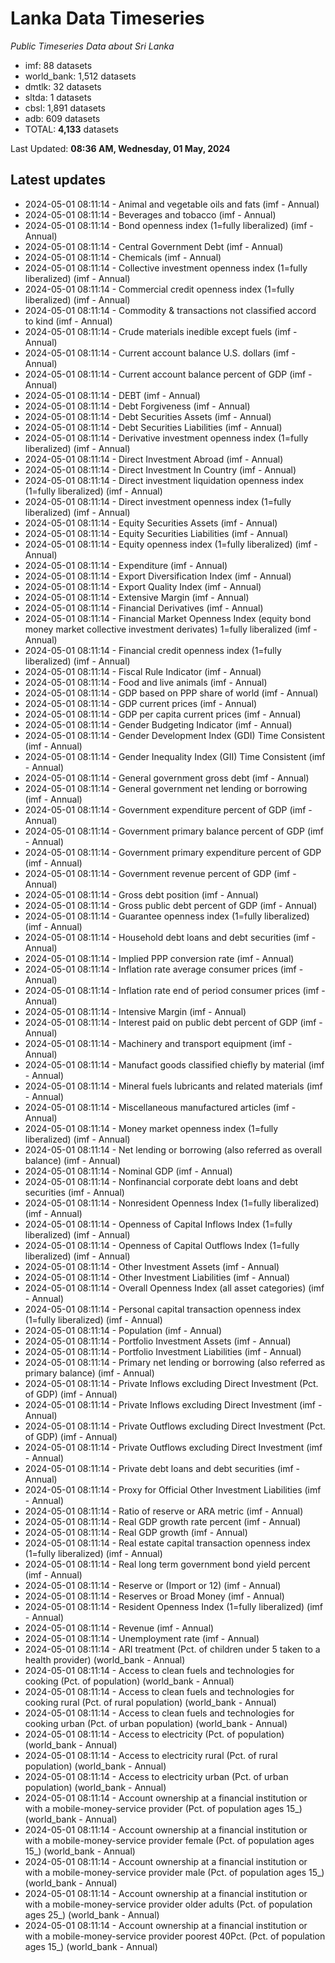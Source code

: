 # Lanka Data Timeseries
*Public Timeseries Data about Sri Lanka*

* imf: 88 datasets
* world_bank: 1,512 datasets
* dmtlk: 32 datasets
* sltda: 1 datasets
* cbsl: 1,891 datasets
* adb: 609 datasets
* TOTAL: **4,133** datasets

Last Updated: **08:36 AM, Wednesday, 01 May, 2024**

## Latest updates

* 2024-05-01 08:11:14 - Animal and vegetable oils and fats (imf - Annual)
* 2024-05-01 08:11:14 - Beverages and tobacco (imf - Annual)
* 2024-05-01 08:11:14 - Bond openness index (1=fully liberalized) (imf - Annual)
* 2024-05-01 08:11:14 - Central Government Debt (imf - Annual)
* 2024-05-01 08:11:14 - Chemicals (imf - Annual)
* 2024-05-01 08:11:14 - Collective investment openness index (1=fully liberalized) (imf - Annual)
* 2024-05-01 08:11:14 - Commercial credit openness index (1=fully liberalized) (imf - Annual)
* 2024-05-01 08:11:14 - Commodity & transactions not classified accord to kind (imf - Annual)
* 2024-05-01 08:11:14 - Crude materials inedible except fuels (imf - Annual)
* 2024-05-01 08:11:14 - Current account balance U.S. dollars (imf - Annual)
* 2024-05-01 08:11:14 - Current account balance percent of GDP (imf - Annual)
* 2024-05-01 08:11:14 - DEBT (imf - Annual)
* 2024-05-01 08:11:14 - Debt Forgiveness (imf - Annual)
* 2024-05-01 08:11:14 - Debt Securities Assets (imf - Annual)
* 2024-05-01 08:11:14 - Debt Securities Liabilities (imf - Annual)
* 2024-05-01 08:11:14 - Derivative investment openness index (1=fully liberalized) (imf - Annual)
* 2024-05-01 08:11:14 - Direct Investment Abroad (imf - Annual)
* 2024-05-01 08:11:14 - Direct Investment In Country (imf - Annual)
* 2024-05-01 08:11:14 - Direct investment liquidation openness index (1=fully liberalized) (imf - Annual)
* 2024-05-01 08:11:14 - Direct investment openness index (1=fully liberalized) (imf - Annual)
* 2024-05-01 08:11:14 - Equity Securities Assets (imf - Annual)
* 2024-05-01 08:11:14 - Equity Securities Liabilities (imf - Annual)
* 2024-05-01 08:11:14 - Equity openness index (1=fully liberalized) (imf - Annual)
* 2024-05-01 08:11:14 - Expenditure (imf - Annual)
* 2024-05-01 08:11:14 - Export Diversification Index (imf - Annual)
* 2024-05-01 08:11:14 - Export Quality Index (imf - Annual)
* 2024-05-01 08:11:14 - Extensive Margin (imf - Annual)
* 2024-05-01 08:11:14 - Financial Derivatives (imf - Annual)
* 2024-05-01 08:11:14 - Financial Market Openness Index (equity bond money market collective investment derivates) 1=fully liberalized (imf - Annual)
* 2024-05-01 08:11:14 - Financial credit openness index (1=fully liberalized) (imf - Annual)
* 2024-05-01 08:11:14 - Fiscal Rule Indicator (imf - Annual)
* 2024-05-01 08:11:14 - Food and live animals (imf - Annual)
* 2024-05-01 08:11:14 - GDP based on PPP share of world (imf - Annual)
* 2024-05-01 08:11:14 - GDP current prices (imf - Annual)
* 2024-05-01 08:11:14 - GDP per capita current prices (imf - Annual)
* 2024-05-01 08:11:14 - Gender Budgeting Indicator (imf - Annual)
* 2024-05-01 08:11:14 - Gender Development Index (GDI) Time Consistent (imf - Annual)
* 2024-05-01 08:11:14 - Gender Inequality Index (GII) Time Consistent (imf - Annual)
* 2024-05-01 08:11:14 - General government gross debt (imf - Annual)
* 2024-05-01 08:11:14 - General government net lending or borrowing (imf - Annual)
* 2024-05-01 08:11:14 - Government expenditure percent of GDP (imf - Annual)
* 2024-05-01 08:11:14 - Government primary balance percent of GDP (imf - Annual)
* 2024-05-01 08:11:14 - Government primary expenditure percent of GDP (imf - Annual)
* 2024-05-01 08:11:14 - Government revenue percent of GDP (imf - Annual)
* 2024-05-01 08:11:14 - Gross debt position (imf - Annual)
* 2024-05-01 08:11:14 - Gross public debt percent of GDP (imf - Annual)
* 2024-05-01 08:11:14 - Guarantee openness index (1=fully liberalized) (imf - Annual)
* 2024-05-01 08:11:14 - Household debt loans and debt securities (imf - Annual)
* 2024-05-01 08:11:14 - Implied PPP conversion rate (imf - Annual)
* 2024-05-01 08:11:14 - Inflation rate average consumer prices (imf - Annual)
* 2024-05-01 08:11:14 - Inflation rate end of period consumer prices (imf - Annual)
* 2024-05-01 08:11:14 - Intensive Margin (imf - Annual)
* 2024-05-01 08:11:14 - Interest paid on public debt percent of GDP (imf - Annual)
* 2024-05-01 08:11:14 - Machinery and transport equipment (imf - Annual)
* 2024-05-01 08:11:14 - Manufact goods classified chiefly by material (imf - Annual)
* 2024-05-01 08:11:14 - Mineral fuels lubricants and related materials (imf - Annual)
* 2024-05-01 08:11:14 - Miscellaneous manufactured articles (imf - Annual)
* 2024-05-01 08:11:14 - Money market openness index (1=fully liberalized) (imf - Annual)
* 2024-05-01 08:11:14 - Net lending or borrowing (also referred as overall balance) (imf - Annual)
* 2024-05-01 08:11:14 - Nominal GDP (imf - Annual)
* 2024-05-01 08:11:14 - Nonfinancial corporate debt loans and debt securities (imf - Annual)
* 2024-05-01 08:11:14 - Nonresident Openness Index (1=fully liberalized) (imf - Annual)
* 2024-05-01 08:11:14 - Openness of Capital Inflows Index (1=fully liberalized) (imf - Annual)
* 2024-05-01 08:11:14 - Openness of Capital Outflows Index (1=fully liberalized) (imf - Annual)
* 2024-05-01 08:11:14 - Other Investment Assets (imf - Annual)
* 2024-05-01 08:11:14 - Other Investment Liabilities (imf - Annual)
* 2024-05-01 08:11:14 - Overall Openness Index (all asset categories) (imf - Annual)
* 2024-05-01 08:11:14 - Personal capital transaction openness index (1=fully liberalized) (imf - Annual)
* 2024-05-01 08:11:14 - Population (imf - Annual)
* 2024-05-01 08:11:14 - Portfolio Investment Assets (imf - Annual)
* 2024-05-01 08:11:14 - Portfolio Investment Liabilities (imf - Annual)
* 2024-05-01 08:11:14 - Primary net lending or borrowing (also referred as primary balance) (imf - Annual)
* 2024-05-01 08:11:14 - Private Inflows excluding Direct Investment (Pct. of GDP) (imf - Annual)
* 2024-05-01 08:11:14 - Private Inflows excluding Direct Investment (imf - Annual)
* 2024-05-01 08:11:14 - Private Outflows excluding Direct Investment (Pct. of GDP) (imf - Annual)
* 2024-05-01 08:11:14 - Private Outflows excluding Direct Investment (imf - Annual)
* 2024-05-01 08:11:14 - Private debt loans and debt securities (imf - Annual)
* 2024-05-01 08:11:14 - Proxy for Official Other Investment Liabilities (imf - Annual)
* 2024-05-01 08:11:14 - Ratio of reserve or ARA metric (imf - Annual)
* 2024-05-01 08:11:14 - Real GDP growth rate percent (imf - Annual)
* 2024-05-01 08:11:14 - Real GDP growth (imf - Annual)
* 2024-05-01 08:11:14 - Real estate capital transaction openness index (1=fully liberalized) (imf - Annual)
* 2024-05-01 08:11:14 - Real long term government bond yield percent (imf - Annual)
* 2024-05-01 08:11:14 - Reserve or (Import or 12) (imf - Annual)
* 2024-05-01 08:11:14 - Reserves or Broad Money (imf - Annual)
* 2024-05-01 08:11:14 - Resident Openness Index (1=fully liberalized) (imf - Annual)
* 2024-05-01 08:11:14 - Revenue (imf - Annual)
* 2024-05-01 08:11:14 - Unemployment rate (imf - Annual)
* 2024-05-01 08:11:14 - ARI treatment (Pct. of children under 5 taken to a health provider) (world_bank - Annual)
* 2024-05-01 08:11:14 - Access to clean fuels and technologies for cooking (Pct. of population) (world_bank - Annual)
* 2024-05-01 08:11:14 - Access to clean fuels and technologies for cooking rural (Pct. of rural population) (world_bank - Annual)
* 2024-05-01 08:11:14 - Access to clean fuels and technologies for cooking urban (Pct. of urban population) (world_bank - Annual)
* 2024-05-01 08:11:14 - Access to electricity (Pct. of population) (world_bank - Annual)
* 2024-05-01 08:11:14 - Access to electricity rural (Pct. of rural population) (world_bank - Annual)
* 2024-05-01 08:11:14 - Access to electricity urban (Pct. of urban population) (world_bank - Annual)
* 2024-05-01 08:11:14 - Account ownership at a financial institution or with a mobile-money-service provider (Pct. of population ages 15_) (world_bank - Annual)
* 2024-05-01 08:11:14 - Account ownership at a financial institution or with a mobile-money-service provider female (Pct. of population ages 15_) (world_bank - Annual)
* 2024-05-01 08:11:14 - Account ownership at a financial institution or with a mobile-money-service provider male (Pct. of population ages 15_) (world_bank - Annual)
* 2024-05-01 08:11:14 - Account ownership at a financial institution or with a mobile-money-service provider older adults (Pct. of population ages 25_) (world_bank - Annual)
* 2024-05-01 08:11:14 - Account ownership at a financial institution or with a mobile-money-service provider poorest 40Pct. (Pct. of population ages 15_) (world_bank - Annual)